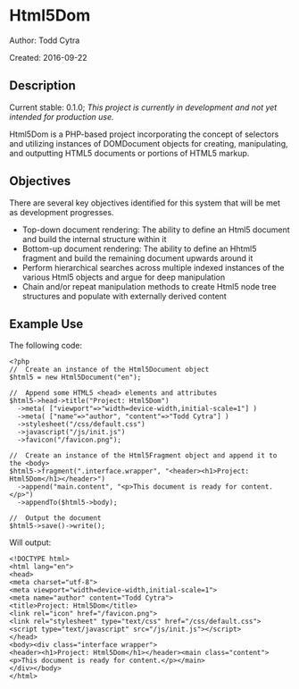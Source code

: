 # Html5Dom

Author: Todd Cytra

Created: 2016-09-22

## Description

Current stable: 0.1.0; *This project is currently in development and not yet intended for production use.*

Html5Dom is a PHP-based project incorporating the concept of selectors and utilizing instances of DOMDocument objects for creating, manipulating, and outputting HTML5 documents or portions of HTML5 markup.

## Objectives

There are several key objectives identified for this system that will be met as development progresses.

* Top-down document rendering: The ability to define an Html5 document and build the internal structure within it
* Bottom-up document rendering: The ability to define an Hhtml5 fragment and build the remaining document upwards around it
* Perform hierarchical searches across multiple indexed instances of the various Html5 objects and argue for deep manipulation
* Chain and/or repeat manipulation methods to create Html5 node tree structures and populate with externally derived content

## Example Use

The following code:

```
<?php
//  Create an instance of the Html5Document object
$html5 = new Html5Document("en");

//  Append some HTML5 <head> elements and attributes
$html5->head->title("Project: Html5Dom")
  ->meta( ["viewport"=>"width=device-width,initial-scale=1"] )
  ->meta( ["name"=>"author", "content"=>"Todd Cytra"] )
  ->stylesheet("/css/default.css")
  ->javascript("/js/init.js")
  ->favicon("/favicon.png");

//  Create an instance of the Html5Fragment object and append it to the <body>
$html5->fragment(".interface.wrapper", "<header><h1>Project: Html5Dom</h1></header>")
  ->append("main.content", "<p>This document is ready for content.</p>")
  ->appendTo($html5->body);

//  Output the document
$html5->save()->write();
```

Will output:

```
<!DOCTYPE html>
<html lang="en">
<head>
<meta charset="utf-8">
<meta viewport="width=device-width,initial-scale=1">
<meta name="author" content="Todd Cytra">
<title>Project: Html5Dom</title>
<link rel="icon" href="/favicon.png">
<link rel="stylesheet" type="text/css" href="/css/default.css">
<script type="text/javascript" src="/js/init.js"></script>
</head>
<body><div class="interface wrapper">
<header><h1>Project: Html5Dom</h1></header><main class="content"><p>This document is ready for content.</p></main>
</div></body>
</html>
```

